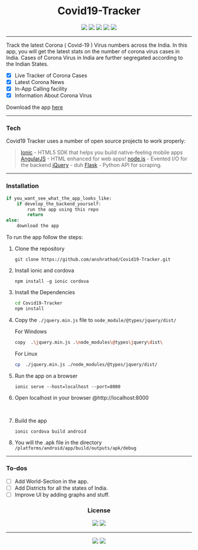<div align="center">

# Covid19-Tracker

[![](https://img.shields.io/badge/MADE%20WITH-IONIC-blue?style=for-the-badge&logo=ionic&labelColor=000000&color=3880FF)](https://ionicframework.com/) [![](https://img.shields.io/badge/BUILT%20FOR-ANDROID-blue?style=for-the-badge&logo=android&labelColor=000000&color=3DDC84&logoColor=3DDC84)](https://flask.palletsprojects.com/en/1.1.x/) [![](https://img.shields.io/badge/MADE%20USING-FLASK-blue?style=for-the-badge&logo=flask&labelColor=000000&color=blue&logoColor=ffffff)](https://flask.palletsprojects.com/en/1.1.x/) [![](https://img.shields.io/badge/MADE%20USING-ANGULARJS-blue?style=for-the-badge&logo=angularjs&labelColor=000000&color=E23237&logoColor=E23237)](https://angular.io/)  [![](https://img.shields.io/badge/IDE-VISUAL%20STUDIO%20CODE-blue?style=for-the-badge&logo=visual-studio-code&labelColor=000000&color=007ACC&logoColor=ffffff)](https://code.visualstudio.com/)
</div>

----
Track the latest Corona ( Covid-19 ) Virus numbers across the India.
In this app, you will get the latest stats on the number of corona virus cases in India.
Cases of Corona Virus in India are further segregated according to the Indian States.

- [x] Live Tracker of Corona Cases
- [x] Latest Corona News
- [x] In-App Calling facility
- [x] Information About Corona Virus

Download the app [here](https://bit.ly/coronatracker106)

----

### Tech
Covid19 Tracker uses a number of open source projects to work properly:
> [Ionic](https://ionicframework.com/) -  HTML5 SDK that helps you build native-feeling mobile apps
[AngularJS](https://angular.io/) - HTML enhanced for web apps!
[node.js](https://nodejs.org/en/) - Evented I/O for the backend
[jQuery](https://jquery.com/) - duh
[Flask](https://flask.palletsprojects.com/en/1.1.x/) - Python API for scraping.
----

### Installation

```python
if you_want_see_what_the_app_looks_like:
    if develop_the_backend_yourself:
        run the app using this repo
        return
else:
    download the app
```

To run the app follow the steps:

1. Clone the repository

    ```shell
    git clone https://github.com/anshrathod/Covid19-Tracker.git
    ```

2. Install ionic and cordova

    ```shell
    npm install -g ionic cordova
    ```
4. Install the Dependencies

    ```sh
    cd Covid19-Tracker
    npm install
    ```
5. Copy the `./jquery.min.js` file to `node_module/@types/jquery/dist/`
    
    For Windows
    ```sh
    copy  .\jquery.min.js .\node_modules\@types\jquery\dist\
    ```
    For Linux 
    ```sh
    cp  ./jquery.min.js ./node_modules/@types/jquery/dist/
    ```

5. Run the app on a browser

    ```shell
    ionic serve --host=localhost --port=8000
    ```

6. Open localhost in your browser @http://localhost:8000
<br>

7. Build the app

    ```shell
    ionic cordova build android
    ```

8. You will the .apk file in the directory `/platforms/android/app/build/outputs/apk/debug`
---

### To-dos

 - [ ]  Add World-Section in the app.
 - [ ] Add Districts for all the states of India.
 - [ ] Improve UI by adding graphs and stuff.

<div align="center">

### License
[![](https://img.shields.io/badge/LICENSE-MIT-blue?style=for-the-badge&labelColor=099c77&color=335163)](https://opensource.org/licenses/MIT) [![](https://img.shields.io/badge/CERTIFIED%20BY-SNOOP%20LION-blue?style=for-the-badge&&labelColor=050505&color=b31755&logoColor=ffffff)](#) 


---

[![](https://img.shields.io/badge/MADE%20BY%20ANSH-WITH%20LOVE-blue?style=for-the-badge&labelColor=43de43&color=244224)](#) [![](https://img.shields.io/badge/STAY%20HOME-STAY%20SAFE-blue?style=for-the-badge&labelColor=64c&color=317)](#)

</div>
